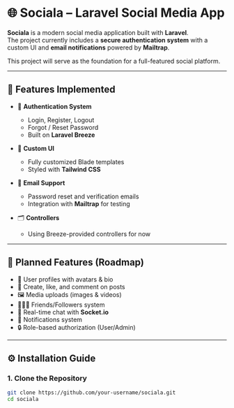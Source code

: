 # 🌐 Sociala – Laravel Social Media App

**Sociala** is a modern social media application built with **Laravel**.  
The project currently includes a **secure authentication system** with a custom UI and **email notifications** powered by **Mailtrap**.

This project will serve as the foundation for a full-featured social platform.

---

## 🚀 Features Implemented

-   🔑 **Authentication System**

    -   Login, Register, Logout
    -   Forgot / Reset Password
    -   Built on **Laravel Breeze**

-   🎨 **Custom UI**

    -   Fully customized Blade templates
    -   Styled with **Tailwind CSS**

-   📧 **Email Support**

    -   Password reset and verification emails
    -   Integration with **Mailtrap** for testing

-   🗂 **Controllers**
    -   Using Breeze-provided controllers for now

---

## 📌 Planned Features (Roadmap)

-   👤 User profiles with avatars & bio
-   📝 Create, like, and comment on posts
-   🖼 Media uploads (images & videos)
-   🧑‍🤝‍🧑 Friends/Followers system
-   💬 Real-time chat with **Socket.io**
-   🔔 Notifications system
-   🔒 Role-based authorization (User/Admin)

---

## ⚙️ Installation Guide

### 1. Clone the Repository

```bash
git clone https://github.com/your-username/sociala.git
cd sociala
```
